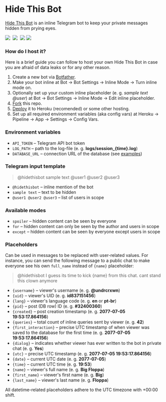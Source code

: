 # Hide This Bot

[Hide This Bot](https://t.me/hidethisbot) is an inline Telegram bot to keep your private messages hidden from prying eyes.

[![](https://www.codefactor.io/repository/github/undrcrxwn/hide-this-bot/badge/master)](https://www.codefactor.io/repository/github/undrcrxwn/hide-this-bot/overview/master) 
[![](https://img.shields.io/badge/telegram-@hidethisbot-blue)](https://t.me/hidethisbot) 
[![](https://img.shields.io/badge/community-@hidethisbot__chat-blue)](https://t.me/hidethisbot_chat)
[![](https://i.imgur.com/gYCmw0k.png)](#)

### How do I host it?

Here is a brief guide you can follow to host your own Hide This Bot in case you are afraid of data leaks or for any other reason.

1. Create a new bot via [Botfather](https://t.me/botfather).
2. Make your bot inline at Bot → Bot Settings → Inline Mode → Turn inline mode on.
3. Optionally set up your custom inline placeholder (e. g. <i>sample text @user</i>) at Bot → Bot Settings → Inline Mode → Edit inline placeholder.
4. [Fork](https://github.com/undrcrxwn/hidethisbot/fork) this repo.
5. [Deploy](https://heroku.com/deploy?template=https://github.com/undrcrxwn/hidethisbot) it to Heroku (recomended) or some other hosting.
6. Set up all required environment variables (aka config vars) at Heroku → Pipeline → App → Settings → Config Vars.

### Environment variables

- `API_TOKEN` – Telegram API bot token
- `LOG_PATH` – path to the log-file (e. g. **logs/session\_{time}.log**)
- `DATABASE_URL` – connection URL of the database (see [examples](https://www.prisma.io/docs/reference/database-reference/connection-urls))

### Telegram input template

> @hidethisbot sample text @user1 @user2 @user3

- `@hidethisbot` – inline mention of the bot
- `sample text` – text to be hidden
- `@user1 @user2 @user3` – list of users in scope

### Available modes

- `spoiler` – hidden content can be seen by everyone
- `for` – hidden content can only be seen by the author and users in scope
- `except` – hidden content can be seen by everyone except users in scope

### Placeholders

Can be used in messages to be replaced with user-related values. For instance, you can send the following message to a public chat to make everyone see his own `full_name` instead of `{name}` placeholder:

> @hidethisbot I guess its time to kick {name} from this chat. cant stand this clown anymore

- `{username}` – viewer's username (e. g. **@undrcrxwn**)
- `{uid}` – viewer's UID (e. g. **id837151456**)
- `{lang}` – viewer's language code (e. g. **en** or **pt-br**)
- `{pid}` – post (DB row) ID (e. g. **#32400360**)
- `{created}` – post creation timestamp (e. g. **2077-07-05 19:53:17.864156**)
- `{queries}` – total count of inline queries sent by viewer (e. g. **42**)
- `{first_interaction}` – precise UTC timestamp of when viewer was saved to the database for the first time (e. g. **2077-07-05 19:53:17.864156**)
- `{dialog}` – indicates whether viewer has ever written to the bot in private chat (e. g. **Yes**)
- `{utc}` – precise UTC timestamp (e. g. **2077-07-05 19:53:17.864156**)
- `{date}` – current UTC date (e. g. **2077-07-05**)
- `{time}` – current UTC time (e. g. **19:53**)
- `{name}` – viewer's full name (e. g. **Big Floppa**)
- `{first_name}` – viewer's first name (e. g. **Big**)
- `{last_name}` – viewer's last name (e. g. **Floppa**)

All datetime-related placeholders adhere to the UTC timezone with +00:00 shift.
